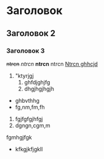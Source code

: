 # Заголовок
## Заголовок 2


### Заголовок 3
~~ntrcn~~
*ntrcn*
**ntrcn**
ntrcn
[Ntrcn ghhcjd](https://github.com/YakovKalinin) 



1. "ktyrjgj
    1. ghfdjghjfg
    1. dhgjhgjhgjh    

* ghbvthhg
* fg,nm,fm,fh

1. fgjfgfgjhfgj
1. dgngn,cgm,m


fgmhgjfgk

* kfkgjkfjgkll
